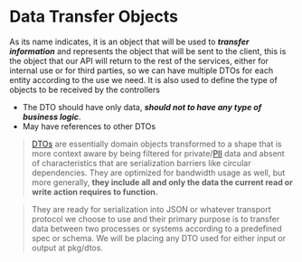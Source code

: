# Data Transfer Objects
As its name indicates, it is an object that will be used to ***transfer information*** and represents the object that will be sent to the client, this is the object that our API will return to the rest of the services, either for internal use or for third parties, so we can have multiple DTOs for each entity according to the use we need.
It is also used to define the type of objects to be received by the controllers

- The DTO should have only data, ***should not to have any type of business logic***.
- May have references to other DTOs

> [DTOs](https://en.wikipedia.org/wiki/Data_transfer_object) are essentially domain objects transformed to a shape that is more context aware by being filtered for private/[PII](https://en.wikipedia.org/wiki/Personal_data) data and absent of characteristics that are serialization barriers like circular dependencies. They are optimized for bandwidth usage as well, but more generally, **they include all and only the data the current read or write action requires to function.**

> They are ready for serialization into JSON or whatever transport protocol we choose to use and their primary purpose is to transfer data between two processes or systems according to a predefined spec or schema. We will be placing any DTO used for either input or output at pkg/dtos.